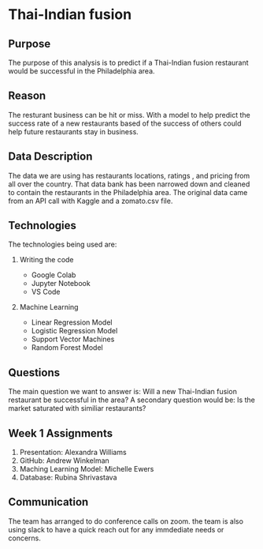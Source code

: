 # Thai-Indian fusion

## Purpose
The purpose of this analysis is to predict if a Thai-Indian fusion restaurant would be successful in the Philadelphia area.

## Reason
The resturant business can be hit or miss. With a model to help predict the success rate of a new restaurants based of the success of others could help future restaurants stay in business. 

## Data Description
The data we are using has restaurants locations, ratings , and pricing from all over the country. That data bank has been narrowed down and cleaned to contain the restaurants in the Philadelphia area. 
The original data came from  an API call with Kaggle and a zomato.csv file. 
## Technologies
The technologies being used are:
1. Writing the code
    - Google Colab
    - Jupyter Notebook
    - VS Code

2. Machine Learning
    - Linear Regression Model
    - Logistic Regression Model
    - Support Vector Machines
    - Random Forest Model
    

## Questions
The main question we want to answer is:
    Will a new Thai-Indian fusion restaurant be successful in the area?
A secondary question would be:
    Is the market saturated with similiar restaurants?


## Week 1 Assignments
1. Presentation: Alexandra Williams
2. GitHub: Andrew Winkelman
3. Maching Learning Model: Michelle Ewers
4. Database: Rubina Shrivastava

## Communication
The team has arranged to do conference calls on zoom.
the team is also using slack to have a quick reach out for any immdediate needs or concerns. 


